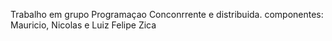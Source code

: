 Trabalho em grupo Programaçao Conconrrente e distribuida.
componentes: Mauricio, Nicolas e Luiz Felipe Zica
